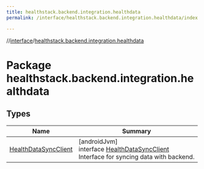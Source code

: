 ```yaml
---
title: healthstack.backend.integration.healthdata
permalink: /interface/healthstack.backend.integration.healthdata/index.html

---
```

//[interface](/bi_interface.html)/[healthstack.backend.integration.healthdata](index.html)



# Package healthstack.backend.integration.healthdata



## Types


| Name | Summary |
|---|---|
| [HealthDataSyncClient](-health-data-sync-client/index.html) | [androidJvm]<br>interface [HealthDataSyncClient](-health-data-sync-client/index.html)<br>Interface for syncing data with backend. |

